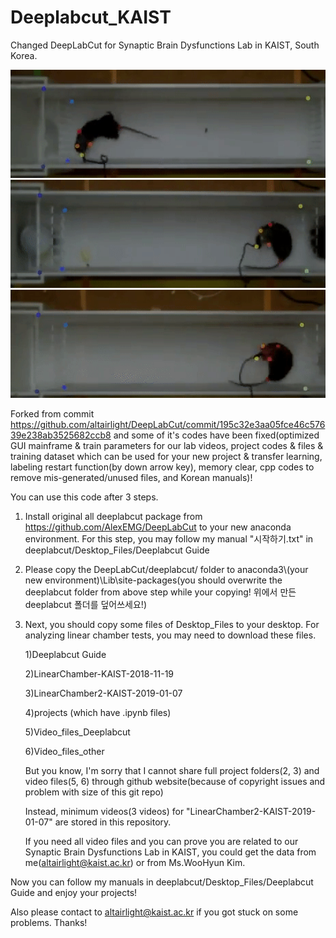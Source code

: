 # Deeplabcut_KAIST
Changed DeepLabCut for Synaptic Brain Dysfunctions Lab in KAIST, South Korea.

![Alt Text](https://github.com/altairlight/DeepLabCut/blob/master/deeplabcut/Desktop_Files/gifs/Empty%20%26%20Empty.gif)
![Alt Text](https://github.com/altairlight/DeepLabCut/blob/master/deeplabcut/Desktop_Files/gifs/Object%20%26%20Mouse.gif)
![Alt Text](https://github.com/altairlight/DeepLabCut/blob/master/deeplabcut/Desktop_Files/gifs/RedHat.gif)

Forked from commit https://github.com/altairlight/DeepLabCut/commit/195c32e3aa05fce46c57639e238ab3525682ccb8 and some of it's codes have been fixed(optimized GUI mainframe & train parameters for our lab videos, project codes & files & training dataset which can be used for your new project & transfer learning, labeling restart function(by down arrow key), memory clear, cpp codes to remove mis-generated/unused files, and Korean manuals)!

You can use this code after 3 steps.

1. Install original all deeplabcut package from https://github.com/AlexEMG/DeepLabCut to your new anaconda environment.
For this step, you may follow my manual "시작하기.txt" in deeplabcut/Desktop_Files/Deeplabcut Guide

2. Please copy the DeepLabCut/deeplabcut/ folder to anaconda3\\(your new environment)\Lib\site-packages(you should overwrite the deeplabcut folder from above step while your copying! 위에서 만든 deeplabcut 폴더를 덮어쓰세요!)

3. Next, you should copy some files of Desktop_Files to your desktop. For analyzing linear chamber tests, you may need to download these files.

    1)Deeplabcut Guide

    2)LinearChamber-KAIST-2018-11-19
    
    3)LinearChamber2-KAIST-2019-01-07
    
    4)projects (which have .ipynb files)
    
    5)Video_files_Deeplabcut
    
    6)Video_files_other
    
    But you know, I'm sorry that I cannot share full project folders(2, 3) and video files(5, 6) through github website(because of copyright issues and problem with size of this git repo) 
    
    Instead, minimum videos(3 videos) for "LinearChamber2-KAIST-2019-01-07" are stored in this repository. 
    
    If you need all video files and you can prove you are related to our Synaptic Brain Dysfunctions Lab in KAIST, you could get the data from me(altairlight@kaist.ac.kr) or from Ms.WooHyun Kim.

Now you can follow my manuals in deeplabcut/Desktop_Files/Deeplabcut Guide and enjoy your projects!

Also please contact to altairlight@kaist.ac.kr if you got stuck on some problems. Thanks!
